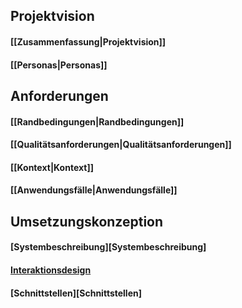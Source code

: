 ## Projektvision
   ####  <p> [[Zusammenfassung|Projektvision]] 
   ####  <p> [[Personas|Personas]]
## Anforderungen
   #### <p> [[Randbedingungen|Randbedingungen]]
   #### <p> [[Qualitätsanforderungen|Qualitätsanforderungen]]
   #### <p> [[Kontext|Kontext]]
   #### <p> [[Anwendungsfälle|Anwendungsfälle]]
## Umsetzungskonzeption
   #### <p> [Systembeschreibung][Systembeschreibung]
   #### <p> [Interaktionsdesign](https://docdro.id/UV9sJBG)
   #### <p> [Schnittstellen][Schnittstellen]